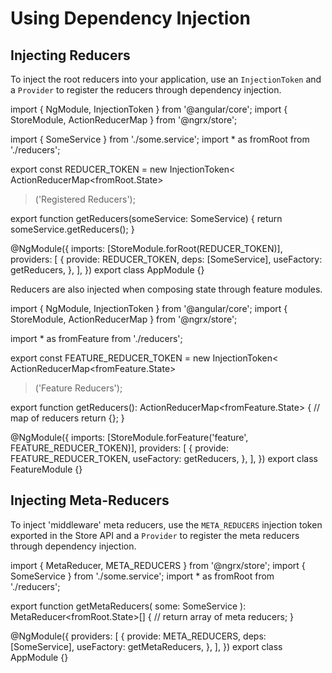 # Using Dependency Injection

## Injecting Reducers

To inject the root reducers into your application, use an `InjectionToken` and a `Provider` to register the reducers through dependency injection.

<code-example header="app.module.ts">
import { NgModule, InjectionToken } from '@angular/core';
import { StoreModule, ActionReducerMap } from '@ngrx/store';

import { SomeService } from './some.service';
import * as fromRoot from './reducers';

export const REDUCER_TOKEN = new InjectionToken<
  ActionReducerMap&lt;fromRoot.State&gt;
>('Registered Reducers');

export function getReducers(someService: SomeService) {
  return someService.getReducers();
}

@NgModule({
  imports: [StoreModule.forRoot(REDUCER_TOKEN)],
  providers: [
    {
      provide: REDUCER_TOKEN,
      deps: [SomeService],
      useFactory: getReducers,
    },
  ],
})
export class AppModule {}
</code-example>

Reducers are also injected when composing state through feature modules.

<code-example header="feature.module.ts">
import { NgModule, InjectionToken } from '@angular/core';
import { StoreModule, ActionReducerMap } from '@ngrx/store';

import * as fromFeature from './reducers';

export const FEATURE_REDUCER_TOKEN = new InjectionToken<
  ActionReducerMap&lt;fromFeature.State&gt;
>('Feature Reducers');

export function getReducers(): ActionReducerMap&lt;fromFeature.State&gt; {
  // map of reducers
  return {};
}

@NgModule({
  imports: [StoreModule.forFeature('feature', FEATURE_REDUCER_TOKEN)],
  providers: [
    {
      provide: FEATURE_REDUCER_TOKEN,
      useFactory: getReducers,
    },
  ],
})
export class FeatureModule {}
</code-example>

## Injecting Meta-Reducers

To inject 'middleware' meta reducers, use the `META_REDUCERS` injection token exported in
the Store API and a `Provider` to register the meta reducers through dependency
injection.

<code-example header="app.module.ts">
import { MetaReducer, META_REDUCERS } from '@ngrx/store';
import { SomeService } from './some.service';
import * as fromRoot from './reducers';

export function getMetaReducers(
  some: SomeService
): MetaReducer&lt;fromRoot.State&gt;[] {
  // return array of meta reducers;
}

@NgModule({
  providers: [
    {
      provide: META_REDUCERS,
      deps: [SomeService],
      useFactory: getMetaReducers,
    },
  ],
})
export class AppModule {}
</code-example>
